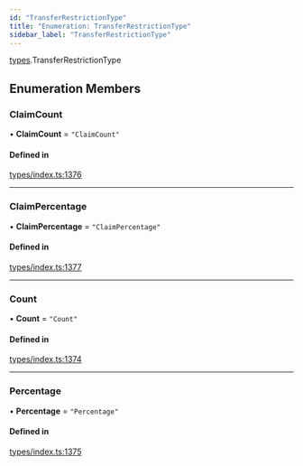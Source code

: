 ```yaml
---
id: "TransferRestrictionType"
title: "Enumeration: TransferRestrictionType"
sidebar_label: "TransferRestrictionType"
---
```


[types](../../../modules/Types/Types.md).TransferRestrictionType

## Enumeration Members

### ClaimCount

• **ClaimCount** = ``"ClaimCount"``

#### Defined in

[types/index.ts:1376](https://github.com/PolymeshAssociation/polymesh-sdk/blob/d4e2c127f/src/types/index.ts#L1376)

___

### ClaimPercentage

• **ClaimPercentage** = ``"ClaimPercentage"``

#### Defined in

[types/index.ts:1377](https://github.com/PolymeshAssociation/polymesh-sdk/blob/d4e2c127f/src/types/index.ts#L1377)

___

### Count

• **Count** = ``"Count"``

#### Defined in

[types/index.ts:1374](https://github.com/PolymeshAssociation/polymesh-sdk/blob/d4e2c127f/src/types/index.ts#L1374)

___

### Percentage

• **Percentage** = ``"Percentage"``

#### Defined in

[types/index.ts:1375](https://github.com/PolymeshAssociation/polymesh-sdk/blob/d4e2c127f/src/types/index.ts#L1375)
